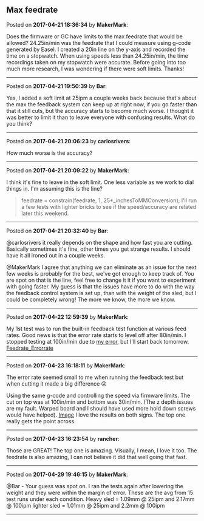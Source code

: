 ## Max feedrate
Posted on **2017-04-21 18:36:34** by **MakerMark**:

Does the firmware or GC have limits to the max feedrate that would be allowed? 24.25in/min was the feedrate that I could measure using g-code generated by Easel. I created a 20in line on the y-axis and recorded the time on a stopwatch. When using speeds less than 24.25in/min, the time recordings taken on my stopwatch were accurate. Before going into too much more research, I was wondering if there were soft limits.  Thanks!

---

Posted on **2017-04-21 19:50:39** by **Bar**:

Yes, I added a soft limit at 25ipm a couple weeks back because that's about the max the feedback system can keep up at right now, if you go faster than that it still cuts, but the accuracy starts to become much worse. I thought it was better to limit it than to leave everyone with confusing results. What do you think?

---

Posted on **2017-04-21 20:06:23** by **carlosrivers**:

How much worse is the accuracy?

---

Posted on **2017-04-21 20:09:22** by **MakerMark**:

I think it's fine to leave in the soft limit. One less variable as we work to dial things in. I'm assuming this is the line?
> feedrate = constrain(feedrate, 1, 25*_inchesToMMConversion);
I'll run a few tests with lighter bricks to see if the speed/accuracy are related later this weekend.

---

Posted on **2017-04-21 20:32:40** by **Bar**:

@carlosrivers it really depends on the shape and how fast you are cutting. Basically sometimes it's fine, other times you get strange results. I should have it all ironed out in a couple weeks.

@MakerMark I agree that anything we can eliminate as an issue for the next few weeks is probably for the best, we've got enough to keep track of. You are spot on that is the line, feel free to change it it if you want to experiment with going faster. My guess is that the issues have more to do with the way the feedback control system is set up, than with the weight of the sled, but I could be completely wrong! The more we know, the more we know.

---

Posted on **2017-04-22 12:59:39** by **MakerMark**:

My 1st test was to run the built-in feedback test function at various feed rates. Good news is that the error rate starts to level off after 80in/min. I stopped testing at 100in/min due to [my error](https://github.com/MaslowCNC/GroundControl/issues/222), but I'll start back tomorrow.   [Feedrate_Errorrate](//muut.com/u/maslowcnc/s1/:maslowcnc:amWp:feedrate_errorrate.png.jpg)

---

Posted on **2017-04-23 16:18:11** by **MakerMark**:

The error rate seemed small to me when running the feedback test but when cutting it made a big difference 😜

Using the same g-code and controlling the speed via firmware limits. The cut on top was at 100in/min and bottom was 30in/min. (The z depth issues are my fault. Warped board and I should have used more hold down screws would have helped).  [Image](//muut.com/u/maslowcnc/s3/:maslowcnc:m7lZ:image.jpeg.jpg)  I love the results on both signs. The top one really gets the point across.

---

Posted on **2017-04-23 16:23:54** by **rancher**:

Those are GREAT!  The top one is amazing.  Visually, I mean, I love it too.  The feedrate is also amazing, I can not believe it did that well going that fast.

---

Posted on **2017-04-29 19:46:15** by **MakerMark**:

@Bar - Your guess was spot on.  I ran the tests again after lowering the weight and they were within the margin of error. These are the avg from 15 test runs under each condition. 
Heavy sled = 1.09mm @ 25ipm and 2.17mm @ 100ipm
lighter sled = 1.01mm @ 25ipm and 2.2mm @ 100ipm

---

